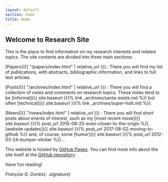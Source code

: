 ```yaml
---
layout: default
section: home
title: Home
--- 
```

## Welcome to Research Site

This is the place to find information on my research interests and related topics. The site contents are divided into three main sections:

[Papers]({{ "/papers/index.html" | relative_url }})
: There you will find my list of publications, with abstracts, bibliographic information, and links to full text articles.

[Posts]({{ "/archives/index.html" | relative_url }})
: There you will find a collection of notes and comments on research topics. These notes tend to be [informal]({{ site.baseurl }}{% link _archives/santa-exists.md %}) but often [technical]({{ site.baseurl }}{% link _archives/super-hott.md %}). 

[News]({{ "/news/index.html" | relative_url }})
: There you will find short posts about events of interest, such as my [most recent move]({{ site.baseurl }}{% post_url 2015-08-25-even-closer-to-the-origin %}), [website updates]({{ site.baseurl }}{% post_url 2017-08-02-moving-to-github %}) and, of course, some [humor]({{ site.baseurl }}{% post_url 2012-03-24-bumper-sticker %})...

This website is hosted by [GitHub Pages](https://pages.github.com). You can find more info about the site itself at the [GitHub repository](https://github.com/fgdorais/fgdorais.github.io).

Have fun reading!

_François G. Dorais_{: .signature}

